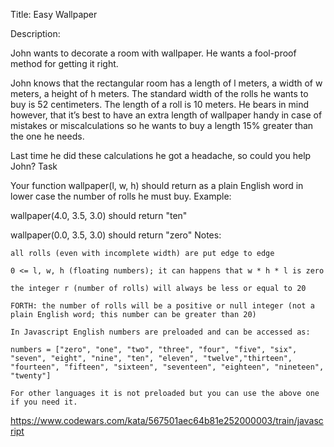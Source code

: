 Title: Easy Wallpaper

Description:

John wants to decorate a room with wallpaper. He wants a fool-proof method for getting it right.

John knows that the rectangular room has a length of l meters, a width of w meters, a height of h meters. The standard width of the rolls he wants to buy is 52 centimeters. The length of a roll is 10 meters. He bears in mind however, that it’s best to have an extra length of wallpaper handy in case of mistakes or miscalculations so he wants to buy a length 15% greater than the one he needs.

Last time he did these calculations he got a headache, so could you help John?
Task

Your function wallpaper(l, w, h) should return as a plain English word in lower case the number of rolls he must buy.
Example:

wallpaper(4.0, 3.5, 3.0) should return "ten"

wallpaper(0.0, 3.5, 3.0) should return "zero"
Notes:

    all rolls (even with incomplete width) are put edge to edge

    0 <= l, w, h (floating numbers); it can happens that w * h * l is zero

    the integer r (number of rolls) will always be less or equal to 20

    FORTH: the number of rolls will be a positive or null integer (not a plain English word; this number can be greater than 20)

    In Javascript English numbers are preloaded and can be accessed as:

    numbers = ["zero", "one", "two", "three", "four", "five", "six", "seven", "eight", "nine", "ten", "eleven", "twelve","thirteen", "fourteen", "fifteen", "sixteen", "seventeen", "eighteen", "nineteen", "twenty"]

    For other languages it is not preloaded but you can use the above one if you need it.

https://www.codewars.com/kata/567501aec64b81e252000003/train/javascript
